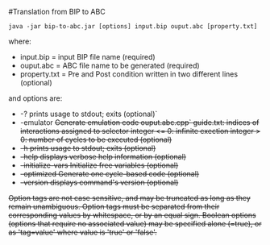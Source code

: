 #Translation from BIP to ABC

`java -jar bip-to-abc.jar [options] input.bip ouput.abc [property.txt]`

where:

- input.bip    = input BIP file name (required)
- ouput.abc    = ABC file name to be generated (required)
- property.txt = Pre and Post condition written in two different lines (optional)

and options are:

- -?                prints usage to stdout; exits (optional)`
- -emulator <s>     Generate emulation code ouput.abc.cpp`
			guide.txt: indices of interactions assigned to selector
			integer <= 0: infinite exection
			integer > 0: number of cycles to be executed
                   (optional)
- -h                prints usage to stdout; exits (optional)
- -help             displays verbose help information (optional)
- -initialize-vars  Initialize free variables (optional)
- -optimized        Generate one cycle-based code (optional)
- -version          displays command's version (optional)


Option tags are not case sensitive, and may be truncated as long as they remain unambiguous.  Option tags must be separated from their corresponding values by whitespace, or by an equal sign.  Boolean options (options that require no associated value) may be specified alone (=true), or as 'tag=value' where value is 'true' or 'false'.
